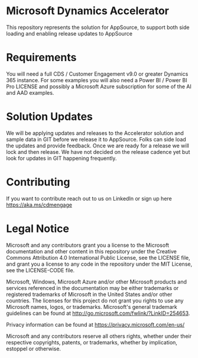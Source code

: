 
# Microsoft Dynamics Accelerator

This repository represents the solution for AppSource, to support both side loading and enabling release updates to AppSource

# Requirements

You will need a full CDS / Customer Engagement v9.0 or greater Dynamics 365 instance. For some examples you will also need a Power BI / Power BI Pro LICENSE and possibly a Microsoft Azure subscription for some of the AI and AAD examples.

# Solution Updates

We will be applying updates and releases to the Accelerator solution and sample data in GIT before we release it to AppSource. Folks can side load the updates and provide feedback. Once we are ready for a release we will lock and then release. We have not decided on the release cadence yet but look for updates in GIT happening frequently.

# Contributing

If you want to contribute reach out to us on LinkedIn or sign up here https://aka.ms/cdmengage 

# Legal Notice

Microsoft and any contributors grant you a license to the Microsoft documentation and other content in this repository under the Creative Commons Attribution 4.0 International Public License, see the LICENSE file, and grant you a license to any code in the repository under the MIT License, see the LICENSE-CODE file.

Microsoft, Windows, Microsoft Azure and/or other Microsoft products and services referenced in the documentation may be either trademarks or registered trademarks of Microsoft in the United States and/or other countries. The licenses for this project do not grant you rights to use any Microsoft names, logos, or trademarks. Microsoft's general trademark guidelines can be found at http://go.microsoft.com/fwlink/?LinkID=254653.

Privacy information can be found at https://privacy.microsoft.com/en-us/

Microsoft and any contributors reserve all others rights, whether under their respective copyrights, patents, or trademarks, whether by implication, estoppel or otherwise.